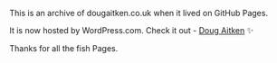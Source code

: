 This is an archive of dougaitken.co.uk when it lived on GitHub Pages.

It is now hosted by WordPress.com. Check it out - [Doug Aitken](https://dougaitken.co.uk) :sparkles:

Thanks for all the fish Pages.
